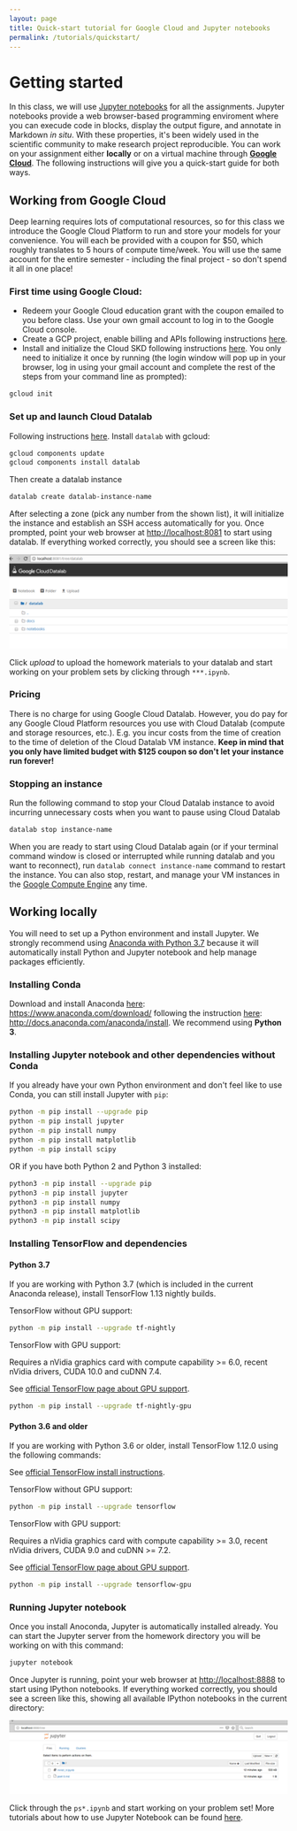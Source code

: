 ```yaml
---
layout: page
title: Quick-start tutorial for Google Cloud and Jupyter notebooks
permalink: /tutorials/quickstart/
---
```


# Getting started
In this class, we will use [Jupyter notebooks](http://jupyter.org/) for all the
assignments. Jupyter notebooks provide a web browser-based programming enviroment where you can execude code in blocks, display the output figure, and annotate in Markdown *in situ*. With these properties, it's been widely used in the scientific community to make research project reproducible. You can work on your assignment either **locally** or on a virtual machine
through [**Google Cloud**](https://cloud.google.com/). The following instructions will give you a quick-start guide for both ways. 

## Working from Google Cloud
Deep learning requires lots of computational resources, so for this class we introduce the Google Cloud Platform to run and store your models for your convenience. You will each be provided with a coupon for $50, which roughly translates to 5 hours of compute time/week. You will use the same account for the entire semester - including the final project - so don't spend it all in one place!

### First time using Google Cloud:
* Redeem your Google Cloud education grant with the coupon emailed to you before class. Use your own gmail account to log in to the Google Cloud console.
* Create a GCP project, enable billing and APIs following instructions [here](https://cloud.google.com/datalab/docs/quickstart#before-you-begin).
* Install and initialize the Cloud SKD following instructions [here](https://cloud.google.com/sdk/docs/). You only need to initialize it once by running (the login window will pop up in your browser, log in using your gmail account and complete the rest of the steps from your command line as prompted): 
```bash
gcloud init
```

### Set up and launch Cloud Datalab
Following instructions [here](https://cloud.google.com/datalab/docs/quickstart#steps_to_set_up_and_open_cloud_datalab). Install `datalab` with gcloud:
```bash
gcloud components update
gcloud components install datalab
```
Then create a datalab instance 
```bash
datalab create datalab-instance-name
```
After selecting a zone (pick any number from the shown list), it will initialize the instance and establish an SSH access automatically for you. Once prompted, point your web browser at [http://localhost:8081](http://localhost:8081) to
start using datalab. If everything worked correctly, you should see a screen like this:

<div class='fig figcenter'>
  <img src='/assets/googlecloud.png'>
</div>

Click *upload* to upload the homework materials to your datalab and start working on your problem sets by clicking through `***.ipynb`.


### Pricing
There is no charge for using Google Cloud Datalab. However, you do pay for any Google Cloud Platform resources you use with Cloud Datalab (compute and storage resources, etc.). E.g. you incur costs from the time of creation to the time of deletion of the Cloud Datalab VM instance. **Keep in mind that you only have limited budget with $125 coupon so don't let your instance run forever!**

### Stopping an instance
Run the following command to stop your Cloud Datalab instance to avoid incurring unnecessary costs when you want to pause using Cloud Datalab
```bash
datalab stop instance-name
```
When you are ready to start using Cloud Datalab again (or if your terminal command window is closed or interrupted while running datalab and you want to reconnect), run `datalab connect instance-name` command to restart the instance. You can also stop, restart, and manage your VM instances in the [Google Compute Engine](https://console.cloud.google.com/compute) any time.

## Working locally
You will need to set up a Python environment and install Jupyter. We strongly recommend using [Anaconda with Python 3.7](https://www.anaconda.com/download/#macos) because it will automatically install Python and Jupyter notebook and help manage packages efficiently.

### Installing Conda
Download and install Anaconda [here](https://www.anaconda.com/download/): https://www.anaconda.com/download/ following the instruction [here](http://docs.anaconda.com/anaconda/install): http://docs.anaconda.com/anaconda/install. We recommend using **Python 3**. 

### Installing Jupyter notebook and other dependencies without Conda
If you already have your own Python environment and don't feel like to use Conda, you can still install Jupyter with `pip`:
```bash
python -m pip install --upgrade pip
python -m pip install jupyter
python -m pip install numpy
python -m pip install matplotlib
python -m pip install scipy
```
OR if you have both Python 2 and Python 3 installed:
```bash
python3 -m pip install --upgrade pip
python3 -m pip install jupyter
python3 -m pip install numpy
python3 -m pip install matplotlib
python3 -m pip install scipy
```

### Installing TensorFlow and dependencies

#### Python 3.7

If you are working with Python 3.7 (which is included in the current Anaconda release), install TensorFlow 1.13 nightly builds.

TensorFlow without GPU support:
```bash
python -m pip install --upgrade tf-nightly
```

TensorFlow with GPU support:

Requires a nVidia graphics card with compute capability >= 6.0, recent nVidia drivers, CUDA 10.0 and cuDNN 7.4.

See [official TensorFlow page about GPU support](https://www.tensorflow.org/install/gpu).
```bash
python -m pip install --upgrade tf-nightly-gpu
```

#### Python 3.6 and older

If you are working with Python 3.6 or older, install TensorFlow 1.12.0 using the following commands:

See [official TensorFlow install instructions](https://www.tensorflow.org/install/pip).

TensorFlow without GPU support:
```bash
python -m pip install --upgrade tensorflow
```

TensorFlow with GPU support:

Requires a nVidia graphics card with compute capability >= 3.0, recent nVidia drivers, CUDA 9.0 and cuDNN >= 7.2.

See [official TensorFlow page about GPU support](https://www.tensorflow.org/install/gpu).
```bash
python -m pip install --upgrade tensorflow-gpu
```

### Running Jupyter notebook
Once you install Anoconda, Jupyter is automatically installed already. You can start the Jupyter server from the homework directory you will be working on with this command:
```bash
jupyter notebook
```
Once Jupyter is running, point your web browser at [http://localhost:8888](http://localhost:8888) to
start using IPython notebooks. If everything worked correctly, you should
see a screen like this, showing all available IPython notebooks in the current
directory:

<div class='fig figcenter'>
  <img src='/assets/ipynotebook.png'>
</div>

Click through the `ps*.ipynb` and start working on your problem set! More tutorials about how to use Jupyter Notebook can be found [here](https://jupyter-notebook.readthedocs.io/en/stable/notebook.html).
